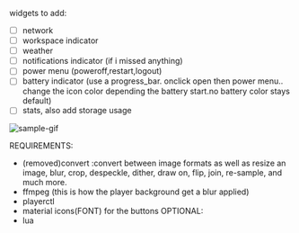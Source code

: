 widgets to add:

- [ ] network
- [ ] workspace indicator
- [ ] weather
- [ ] notifications indicator (if i missed anything)
- [ ] power menu (poweroff,restart,logout)
- [ ] battery indicator (use a progress_bar. onclick open then power menu.. change the icon color depending the battery start.no battery color stays default)
- [ ] stats, also add storage usage

![sample-gif](./repo-assets/now_playing_widget.gif)

REQUIREMENTS:

- (removed)convert :convert between image formats as well as resize an image, blur, crop, despeckle, dither, draw on, flip, join, re-sample, and much more.
- ffmpeg (this is how the player background get a blur applied)
- playerctl
- material icons(FONT) for the buttons
  OPTIONAL:
- lua

